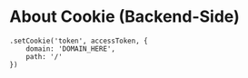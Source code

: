 # About Cookie (Backend-Side)
```
.setCookie('token', accessToken, {
    domain: 'DOMAIN_HERE',
    path: '/'
})
```